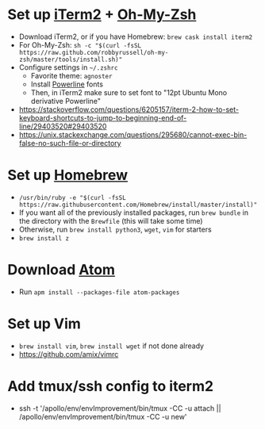 # Set up [iTerm2](https://www.iterm2.com/) + [Oh-My-Zsh](https://github.com/robbyrussell/oh-my-zsh)
  - Download iTerm2, or if you have Homebrew: `brew cask install iterm2`
  - For Oh-My-Zsh: `sh -c "$(curl -fsSL https://raw.github.com/robbyrussell/oh-my-zsh/master/tools/install.sh)"`
  - Configure settings in `~/.zshrc`
    - Favorite theme: `agnoster`
    - Install [Powerline](https://github.com/powerline/fonts) fonts
    - Then, in iTerm2 make sure to set font to "12pt Ubuntu Mono derivative Powerline"
  - https://stackoverflow.com/questions/6205157/iterm-2-how-to-set-keyboard-shortcuts-to-jump-to-beginning-end-of-line/29403520#29403520
  - https://unix.stackexchange.com/questions/295680/cannot-exec-bin-false-no-such-file-or-directory


# Set up [Homebrew](https://brew.sh/)
  - `/usr/bin/ruby -e "$(curl -fsSL https://raw.githubusercontent.com/Homebrew/install/master/install)"`
  - If you want all of the previously installed packages, run `brew bundle` in the directory with the `Brewfile` (this will take some time)
  - Otherwise, run `brew install python3`, `wget`, `vim` for starters
  - `brew install z`

# Download [Atom](https://atom.io/)
  - Run `apm install --packages-file atom-packages`

# Set up Vim
  - `brew install vim`, `brew install wget` if not done already
  - https://github.com/amix/vimrc

# Add tmux/ssh config to iterm2
  - ssh <hostname> -t '/apollo/env/envImprovement/bin/tmux -CC -u attach || /apollo/env/envImprovement/bin/tmux -CC -u new'
